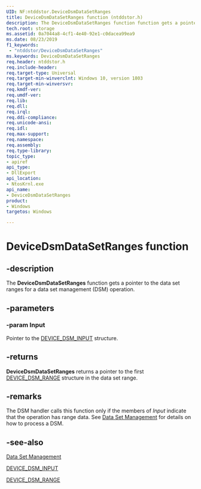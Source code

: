 ```yaml
---
UID: NF:ntddstor.DeviceDsmDataSetRanges
title: DeviceDsmDataSetRanges function (ntddstor.h)
description: The DeviceDsmDataSetRanges function function gets a pointer to the data set ranges associated with a DEVICE_DSM_INPUT structure.
tech.root: storage
ms.assetid: 0a7044a8-4cf1-4e40-92e1-c0dacea99ea9
ms.date: 08/23/2019
f1_keywords:
 - "ntddstor/DeviceDsmDataSetRanges"
ms.keywords: DeviceDsmDataSetRanges
req.header: ntddstor.h
req.include-header:
req.target-type: Universal
req.target-min-winverclnt: Windows 10, version 1803
req.target-min-winversvr:
req.kmdf-ver:
req.umdf-ver:
req.lib:
req.dll:
req.irql: 
req.ddi-compliance:
req.unicode-ansi:
req.idl:
req.max-support:
req.namespace:
req.assembly:
req.type-library: 
topic_type: 
- apiref
api_type: 
- DllExport
api_location: 
- NtosKrnl.exe
api_name: 
- DeviceDsmDataSetRanges
product:
- Windows
targetos: Windows

---
```


# DeviceDsmDataSetRanges function

## -description

The **DeviceDsmDataSetRanges** function gets a pointer to the data set ranges for a data set management (DSM) operation.

## -parameters

### -param Input

Pointer to the [DEVICE_DSM_INPUT](ns-ntddstor-_device_manage_data_set_attributes.md) structure.

## -returns

**DeviceDsmDataSetRanges** returns a pointer to the first [DEVICE_DSM_RANGE](https://docs.microsoft.com/windows-hardware/drivers/ddi/ntddstor/ns-ntddstor-_device_data_set_range) structure in the data set range.

## -remarks

The DSM handler calls this function only if the members of *Input* indicate that the operation has range data. See [Data Set Management](https://docs.microsoft.com/windows-hardware/drivers/storage/data-set-management-overview) for details on how to process a DSM.

## -see-also

[Data Set Management](https://docs.microsoft.com/windows-hardware/drivers/storage/data-set-management-overview)

[DEVICE_DSM_INPUT](ns-ntddstor-_device_manage_data_set_attributes.md)

[DEVICE_DSM_RANGE](https://docs.microsoft.com/windows-hardware/drivers/ddi/ntddstor/ns-ntddstor-_device_data_set_range)
